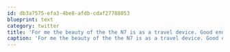 ```yaml
---
id: db3a7575-efa3-4be8-afdb-cdaf27788053
blueprint: text
category: twitter
title: 'For me the beauty of the the N7 is as a travel device. Good enough to check email, etc, but not a huge loss if stolen, ripped off, lost.'
caption: 'For me the beauty of the the N7 is as a travel device. Good enough to check email, etc, but not a huge loss if stolen, ripped off, lost.'
---
```

